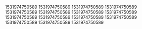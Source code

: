 1531974750589
1531974750589
1531974750589
1531974750589
1531974750589
1531974750589
1531974750589
1531974750589
1531974750589
1531974750589
1531974750589
1531974750589
1531974750589
1531974750589
1531974750589